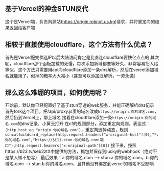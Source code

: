 ## 基于Vercel的神金STUN反代
这个是Vercel端，负责向源站(https://origin.robnot.us.kg)请求，并将重定向的结果返回给客户端
## 相较于直接使用cloudflare，这个方法有什么优点？
首先是Vercel配完优选IP以后大陆访问肯定是比直连cloudflare要快亿点点的
其次呢，cloudflare那个面板加载的死慢，每次添加新域都要等好久，非常容易把人给等似，这个方法只需要用api向cloudflare添加一条dns解析，然后在vercel添加域名就能用了，似掉的概率大大减小（甚至可以添加泛解析，一劳永逸）
## 那么这么难绷的项目，如何使用呢？
开始前，默认你已经配置好了基于stun穿透的web服务，并能正确解析dns记录
首先fork这个项目，把/api/proxy.js里的域名改成`https://origin.你的域名.com`，然后扔到Vercel上，绑上域名
接着在cloudflare添加一条`https://origin.你的域名.com`的dns记录，小黄云打开
在cf的规则部分，添加重定向规则，表达式：`(http.host eq "origin.你的域名.com")`，重定向选择动态，规则`concat(wildcard_replace(http.request.headers["x-original-host"][0],"*.你的域名.com","https://${1}.stun.你的域名.com:端口"),http.request.headers["x-original-path"][0])`
接下来，按照https://b23.tv/seb2ztX中提供的方法，抓包并保存到lucky的webhook（绝对不是某人懒不想写）
最后效果：a.你的域名.com --> stun.a.你的域名.com，b.你的域名.com --> stun.b.你的域名.com，且其他没有绑定到vercel的域名不受影响

